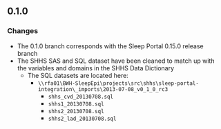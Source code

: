 ## 0.1.0

### Changes
- The 0.1.0 branch corresponds with the Sleep Portal 0.15.0 release branch
- The SHHS SAS and SQL dataset have been cleaned to match up with the variables and domains in the SHHS Data Dictionary
  - The SQL datasets are located here:
    - `\\rfa01\BWH-SleepEpi\projects\src\shhs\sleep-portal-integration\_imports\2013-07-08_v0_1_0_rc3`
      - `shhs_cvd_20130708.sql`
      - `shhs1_20130708.sql`
      - `shhs2_20130708.sql`
      - `shhs2_lad_20130708.sql`
